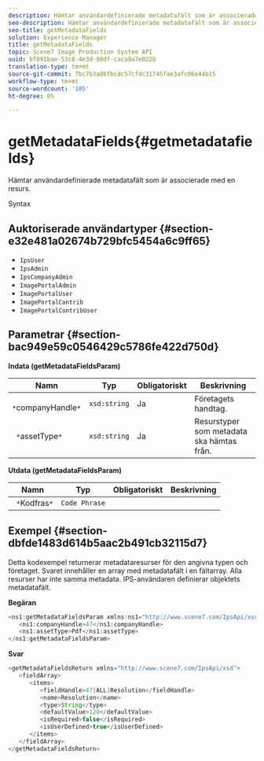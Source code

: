 ```yaml
---
description: Hämtar användardefinierade metadatafält som är associerade med en resurs.
seo-description: Hämtar användardefinierade metadatafält som är associerade med en resurs.
seo-title: getMetadataFields
solution: Experience Manager
title: getMetadataFields
topic: Scene7 Image Production System API
uuid: bf891bae-53c8-4e3d-90df-caca9a7e022b
translation-type: tm+mt
source-git-commit: 7bc7b3a86fbcdc57cfdc31745fae3afc06e44b15
workflow-type: tm+mt
source-wordcount: '105'
ht-degree: 0%

---
```



# getMetadataFields{#getmetadatafields}

Hämtar användardefinierade metadatafält som är associerade med en resurs.

Syntax

## Auktoriserade användartyper {#section-e32e481a02674b729bfc5454a6c9ff65}

* `IpsUser`
* `IpsAdmin`
* `IpsCompanyAdmin`
* `ImagePortalAdmin`
* `ImagePortalUser`
* `ImagePortalContrib`
* `ImagePortalContribUser`

## Parametrar {#section-bac949e59c0546429c5786fe422d750d}

**Indata (getMetadataFieldsParam)**

| Namn | Typ | Obligatoriskt | Beskrivning |
|---|---|---|---|
| ` *`companyHandle`*` | `xsd:string` | Ja | Företagets handtag. |
| ` *`assetType`*` | `xsd:string` | Ja | Resurstyper som metadata ska hämtas från. |

**Utdata (getMetadataFieldsParam)**

| Namn | Typ | Obligatoriskt | Beskrivning |
|---|---|---|---|
| ` *`Kodfras`*` | `Code Phrase` |  |  |

## Exempel {#section-dbfde1483d614b5aac2b491cb32115d7}

Detta kodexempel returnerar metadataresurser för den angivna typen och företaget. Svaret innehåller en array med metadatafält i en fältarray. Alla resurser har inte samma metadata. IPS-användaren definierar objektets metadatafält.

**Begäran**

```java
<ns1:getMetadataFieldsParam xmlns:ns1="http://www.scene7.com/IpsApi/xsd">
   <ns1:companyHandle>47</ns1:companyHandle>
   <ns1:assetType>Pdf</ns1:assetType>
</ns1:getMetadataFieldsParam>
```

**Svar**

```java
<getMetadataFieldsReturn xmlns="http://www.scene7.com/IpsApi/xsd">
   <fieldArray>
      <items>
         <fieldHandle>47|ALL|Resolution</fieldHandle>
         <name>Resolution</name>
         <type>String</type>
         <defaultValue>120</defaultValue>
         <isRequired>false</isRequired>
         <isUserDefined>true</isUserDefined>
      </items>
   </fieldArray>
</getMetadataFieldsReturn>
```

